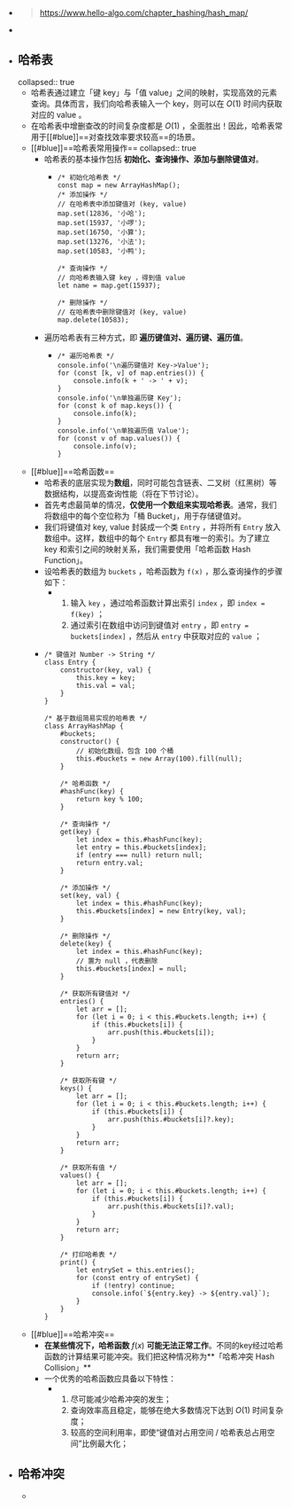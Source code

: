 - > https://www.hello-algo.com/chapter_hashing/hash_map/
-
- ## 哈希表
  collapsed:: true
	- 哈希表通过建立「键 key」与「值 value」之间的映射，实现高效的元素查询。具体而言，我们向哈希表输入一个 key，则可以在 $O(1)$ 时间内获取对应的 value 。
	- 在哈希表中增删查改的时间复杂度都是 $O(1)$ ，全面胜出！因此，哈希表常用于[[#blue]]==对查找效率要求较高==的场景。
	- [[#blue]]==哈希表常用操作==
	  collapsed:: true
		- 哈希表的基本操作包括 **初始化、查询操作、添加与删除键值对**。
			- ```
			  /* 初始化哈希表 */
			  const map = new ArrayHashMap();
			  /* 添加操作 */
			  // 在哈希表中添加键值对 (key, value)
			  map.set(12836, '小哈');
			  map.set(15937, '小啰');
			  map.set(16750, '小算');
			  map.set(13276, '小法');
			  map.set(10583, '小鸭');
			  
			  /* 查询操作 */
			  // 向哈希表输入键 key ，得到值 value
			  let name = map.get(15937);
			  
			  /* 删除操作 */
			  // 在哈希表中删除键值对 (key, value)
			  map.delete(10583);
			  ```
		- 遍历哈希表有三种方式，即 **遍历键值对、遍历键、遍历值**。
			- ```
			  /* 遍历哈希表 */
			  console.info('\n遍历键值对 Key->Value');
			  for (const [k, v] of map.entries()) {
			      console.info(k + ' -> ' + v);
			  }
			  console.info('\n单独遍历键 Key');
			  for (const k of map.keys()) {
			      console.info(k);
			  }
			  console.info('\n单独遍历值 Value');
			  for (const v of map.values()) {
			      console.info(v);
			  }
			  ```
	- [[#blue]]==哈希函数==
		- 哈希表的底层实现为**数组**，同时可能包含链表、二叉树（红黑树）等数据结构，以提高查询性能（将在下节讨论）。
		- 首先考虑最简单的情况，**仅使用一个数组来实现哈希表**。通常，我们将数组中的每个空位称为「桶 Bucket」，用于存储键值对。
		- 我们将键值对 key, value 封装成一个类 `Entry` ，并将所有 `Entry` 放入数组中。这样，数组中的每个 `Entry` 都具有唯一的索引。为了建立 key 和索引之间的映射关系，我们需要使用「哈希函数 Hash Function」。
		- 设哈希表的数组为 `buckets` ，哈希函数为 `f(x)` ，那么查询操作的步骤如下：
			- 1. 输入 `key` ，通过哈希函数计算出索引 `index` ，即 `index = f(key)` ；
			  2. 通过索引在数组中访问到键值对 `entry` ，即 `entry = buckets[index]` ，然后从 `entry` 中获取对应的 `value` ；
		- ```
		  /* 键值对 Number -> String */
		  class Entry {
		      constructor(key, val) {
		          this.key = key;
		          this.val = val;
		      }
		  }
		  
		  /* 基于数组简易实现的哈希表 */
		  class ArrayHashMap {
		      #buckets;
		      constructor() {
		          // 初始化数组，包含 100 个桶
		          this.#buckets = new Array(100).fill(null);
		      }
		  
		      /* 哈希函数 */
		      #hashFunc(key) {
		          return key % 100;
		      }
		  
		      /* 查询操作 */
		      get(key) {
		          let index = this.#hashFunc(key);
		          let entry = this.#buckets[index];
		          if (entry === null) return null;
		          return entry.val;
		      }
		  
		      /* 添加操作 */
		      set(key, val) {
		          let index = this.#hashFunc(key);
		          this.#buckets[index] = new Entry(key, val);
		      }
		  
		      /* 删除操作 */
		      delete(key) {
		          let index = this.#hashFunc(key);
		          // 置为 null ，代表删除
		          this.#buckets[index] = null;
		      }
		  
		      /* 获取所有键值对 */
		      entries() {
		          let arr = [];
		          for (let i = 0; i < this.#buckets.length; i++) {
		              if (this.#buckets[i]) {
		                  arr.push(this.#buckets[i]);
		              }
		          }
		          return arr;
		      }
		  
		      /* 获取所有键 */
		      keys() {
		          let arr = [];
		          for (let i = 0; i < this.#buckets.length; i++) {
		              if (this.#buckets[i]) {
		                  arr.push(this.#buckets[i]?.key);
		              }
		          }
		          return arr;
		      }
		  
		      /* 获取所有值 */
		      values() {
		          let arr = [];
		          for (let i = 0; i < this.#buckets.length; i++) {
		              if (this.#buckets[i]) {
		                  arr.push(this.#buckets[i]?.val);
		              }
		          }
		          return arr;
		      }
		  
		      /* 打印哈希表 */
		      print() {
		          let entrySet = this.entries();
		          for (const entry of entrySet) {
		              if (!entry) continue;
		              console.info(`${entry.key} -> ${entry.val}`);
		          }
		      }
		  }
		  ```
	- [[#blue]]==哈希冲突==
		- **在某些情况下，哈希函数** $f(x)$ **可能无法正常工作**。不同的key经过哈希函数的计算结果可能冲突。我们把这种情况称为**「哈希冲突 Hash Collision」**
		- 一个优秀的哈希函数应具备以下特性：
			- 1. 尽可能减少哈希冲突的发生；
			  2. 查询效率高且稳定，能够在绝大多数情况下达到 $O(1)$ 时间复杂度；
			  3. 较高的空间利用率，即使“键值对占用空间 / 哈希表总占用空间”比例最大化；
- ## 哈希冲突
	-